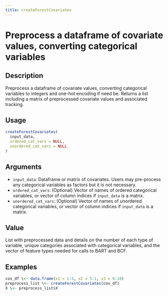 ```yaml
---
title: createForestCovariates
---
```


# Preprocess a dataframe of covariate values, converting categorical variables

## Description

Preprocess a dataframe of covariate values, converting categorical variables
to integers and one-hot encoding if need be. Returns a list including a
matrix of preprocessed covariate values and associated tracking.

## Usage

```r
createForestCovariates(
  input_data,
  ordered_cat_vars = NULL,
  unordered_cat_vars = NULL
)
```

## Arguments

* `input_data`: Dataframe or matrix of covariates. Users may pre-process any
categorical variables as factors but it is not necessary.
* `ordered_cat_vars`: (Optional) Vector of names of ordered categorical variables, or vector of column indices if `input_data` is a matrix.
* `unordered_cat_vars`: (Optional) Vector of names of unordered categorical variables, or vector of column indices if `input_data` is a matrix.

## Value

List with preprocessed data and details on the number of each type
of variable, unique categories associated with categorical variables, and the
vector of feature types needed for calls to BART and BCF.

## Examples

```r
cov_df \<- data.frame(x1 = 1:5, x2 = 5:1, x3 = 6:10)
preprocess_list \<- createForestCovariates(cov_df)
X \<- preprocess_list$X
```

